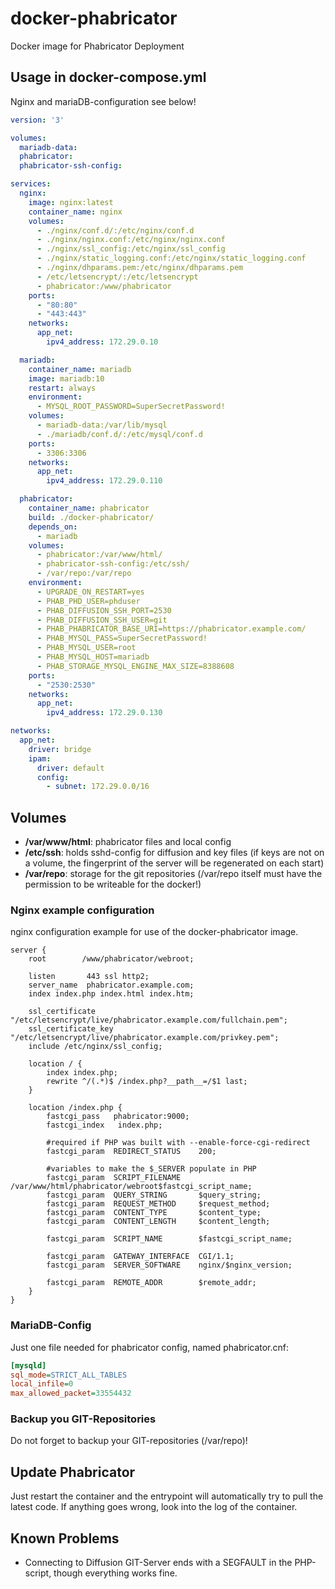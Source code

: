 # docker-phabricator

Docker image for Phabricator Deployment

## Usage in docker-compose.yml

Nginx and mariaDB-configuration see below!

```yaml
version: '3'

volumes:
  mariadb-data:
  phabricator:
  phabricator-ssh-config:

services:
  nginx:
    image: nginx:latest
    container_name: nginx
    volumes:
      - ./nginx/conf.d/:/etc/nginx/conf.d
      - ./nginx/nginx.conf:/etc/nginx/nginx.conf
      - ./nginx/ssl_config:/etc/nginx/ssl_config
      - ./nginx/static_logging.conf:/etc/nginx/static_logging.conf
      - ./nginx/dhparams.pem:/etc/nginx/dhparams.pem
      - /etc/letsencrypt/:/etc/letsencrypt
      - phabricator:/www/phabricator
    ports:
      - "80:80"
      - "443:443"
    networks:
      app_net:
        ipv4_address: 172.29.0.10

  mariadb:
    container_name: mariadb
    image: mariadb:10
    restart: always
    environment:
      - MYSQL_ROOT_PASSWORD=SuperSecretPassword!
    volumes:
      - mariadb-data:/var/lib/mysql
      - ./mariadb/conf.d/:/etc/mysql/conf.d
    ports:
      - 3306:3306
    networks:
      app_net:
        ipv4_address: 172.29.0.110

  phabricator:
    container_name: phabricator
    build: ./docker-phabricator/
    depends_on:
      - mariadb
    volumes:
      - phabricator:/var/www/html/
      - phabricator-ssh-config:/etc/ssh/
      - /var/repo:/var/repo
    environment:
      - UPGRADE_ON_RESTART=yes
      - PHAB_PHD_USER=phduser
      - PHAB_DIFFUSION_SSH_PORT=2530
      - PHAB_DIFFUSION_SSH_USER=git
      - PHAB_PHABRICATOR_BASE_URI=https://phabricator.example.com/
      - PHAB_MYSQL_PASS=SuperSecretPassword!
      - PHAB_MYSQL_USER=root
      - PHAB_MYSQL_HOST=mariadb
      - PHAB_STORAGE_MYSQL_ENGINE_MAX_SIZE=8388608
    ports:
      - "2530:2530"
    networks:
      app_net:
        ipv4_address: 172.29.0.130

networks:
  app_net:
    driver: bridge
    ipam:
      driver: default
      config:
        - subnet: 172.29.0.0/16
```

## Volumes

- **/var/www/html**: phabricator files and local config
- **/etc/ssh**: holds sshd-config for diffusion and key files (if keys are not on a volume, the fingerprint of the server will be regenerated on each start)
- **/var/repo**: storage for the git repositories (/var/repo itself must have the permission to be writeable for the docker!)

### Nginx example configuration

nginx configuration example for use of the docker-phabricator image.

```Nginx
server {
    root        /www/phabricator/webroot;

    listen       443 ssl http2;
    server_name  phabricator.example.com;
    index index.php index.html index.htm;

    ssl_certificate "/etc/letsencrypt/live/phabricator.example.com/fullchain.pem";
    ssl_certificate_key "/etc/letsencrypt/live/phabricator.example.com/privkey.pem";
    include /etc/nginx/ssl_config;

    location / {
        index index.php;
        rewrite ^/(.*)$ /index.php?__path__=/$1 last;
    }

    location /index.php {
        fastcgi_pass   phabricator:9000;
        fastcgi_index   index.php;

        #required if PHP was built with --enable-force-cgi-redirect
        fastcgi_param  REDIRECT_STATUS    200;

        #variables to make the $_SERVER populate in PHP
        fastcgi_param  SCRIPT_FILENAME    /var/www/html/phabricator/webroot$fastcgi_script_name;
        fastcgi_param  QUERY_STRING       $query_string;
        fastcgi_param  REQUEST_METHOD     $request_method;
        fastcgi_param  CONTENT_TYPE       $content_type;
        fastcgi_param  CONTENT_LENGTH     $content_length;

        fastcgi_param  SCRIPT_NAME        $fastcgi_script_name;

        fastcgi_param  GATEWAY_INTERFACE  CGI/1.1;
        fastcgi_param  SERVER_SOFTWARE    nginx/$nginx_version;

        fastcgi_param  REMOTE_ADDR        $remote_addr;
    }
}
```

### MariaDB-Config

Just one file needed for phabricator config, named phabricator.cnf:

```ini
[mysqld]
sql_mode=STRICT_ALL_TABLES
local_infile=0
max_allowed_packet=33554432
```

### Backup you GIT-Repositories

Do not forget to backup your GIT-repositories (/var/repo)!

## Update Phabricator

Just restart the container and the entrypoint will automatically try to pull the latest code. If anything goes wrong, look into the log of the container.

## Known Problems

- Connecting to Diffusion GIT-Server ends with a SEGFAULT in the PHP-script, though everything works fine.